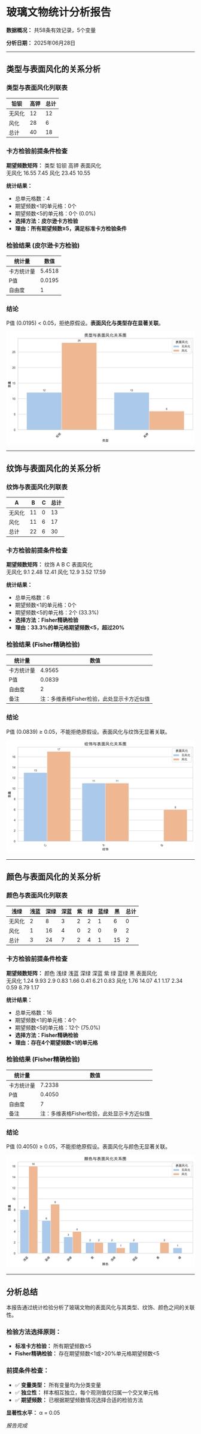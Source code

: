 # 玻璃文物统计分析报告

**数据概况：** 共58条有效记录，5个变量

**分析日期：** 2025年06月28日

---


## 类型与表面风化的关系分析


### 类型与表面风化列联表

| 铅钡 | 高钾 | 总计 |
|---|---|---|
| 无风化 | 12 | 12 | 24 |
| 风化 | 28 | 6 | 34 |
| 总计 | 40 | 18 | 58 |



### 卡方检验前提条件检查

**期望频数矩阵：**
类型       铅钡     高钾
表面风化              
无风化   16.55   7.45
风化    23.45  10.55

**统计结果：**
- 总单元格数：4
- 期望频数<1的单元格：0个
- 期望频数<5的单元格：0个 (0.0%)
- **选择方法：皮尔逊卡方检验**
- **理由：所有期望频数≥5，满足标准卡方检验条件**



### 检验结果 (皮尔逊卡方检验)

| 统计量 | 数值 |
|--------|------|
| 卡方统计量 | 5.4518 |
| P值 | 0.0195 |
| 自由度 | 1 |

### 结论

P值 (0.0195) < 0.05，拒绝原假设。**表面风化与类型存在显著关联**。

![类型与表面风化关系图](表面风化_vs_类型.png)

---


## 纹饰与表面风化的关系分析


### 纹饰与表面风化列联表

| A | B | C | 总计 |
|---|---|---|---|
| 无风化 | 11 | 0 | 13 | 24 |
| 风化 | 11 | 6 | 17 | 34 |
| 总计 | 22 | 6 | 30 | 58 |



### 卡方检验前提条件检查

**期望频数矩阵：**
纹饰       A     B      C
表面风化                   
无风化    9.1  2.48  12.41
风化    12.9  3.52  17.59

**统计结果：**
- 总单元格数：6
- 期望频数<1的单元格：0个
- 期望频数<5的单元格：2个 (33.3%)
- **选择方法：Fisher精确检验**
- **理由：33.3%的单元格期望频数<5，超过20%**



### 检验结果 (Fisher精确检验)

| 统计量 | 数值 |
|--------|------|
| 卡方统计量 | 4.9565 |
| P值 | 0.0839 |
| 自由度 | 2 |
| 备注 | 注：多维表格Fisher检验，此处显示卡方近似值 |

### 结论

P值 (0.0839) ≥ 0.05，不能拒绝原假设。表面风化与纹饰无显著关联。

![纹饰与表面风化关系图](表面风化_vs_纹饰.png)

---


## 颜色与表面风化的关系分析


### 颜色与表面风化列联表

| 浅绿 | 浅蓝 | 深绿 | 深蓝 | 紫 | 绿 | 蓝绿 | 黑 | 总计 |
|---|---|---|---|---|---|---|---|---|
| 无风化 | 2 | 8 | 3 | 2 | 2 | 1 | 6 | 0 | 24 |
| 风化 | 1 | 16 | 4 | 0 | 2 | 0 | 9 | 2 | 34 |
| 总计 | 3 | 24 | 7 | 2 | 4 | 1 | 15 | 2 | 58 |



### 卡方检验前提条件检查

**期望频数矩阵：**
颜色      浅绿     浅蓝   深绿    深蓝     紫     绿    蓝绿     黑
表面风化                                                
无风化   1.24   9.93  2.9  0.83  1.66  0.41  6.21  0.83
风化    1.76  14.07  4.1  1.17  2.34  0.59  8.79  1.17

**统计结果：**
- 总单元格数：16
- 期望频数<1的单元格：4个
- 期望频数<5的单元格：12个 (75.0%)
- **选择方法：Fisher精确检验**
- **理由：存在4个期望频数<1的单元格**



### 检验结果 (Fisher精确检验)

| 统计量 | 数值 |
|--------|------|
| 卡方统计量 | 7.2338 |
| P值 | 0.4050 |
| 自由度 | 7 |
| 备注 | 注：多维表格Fisher检验，此处显示卡方近似值 |

### 结论

P值 (0.4050) ≥ 0.05，不能拒绝原假设。表面风化与颜色无显著关联。

![颜色与表面风化关系图](表面风化_vs_颜色.png)

---

## 分析总结

本报告通过统计检验分析了玻璃文物的表面风化与其类型、纹饰、颜色之间的关联性。

### 检验方法选择原则：
- **标准卡方检验：** 所有期望频数≥5
- **Fisher精确检验：** 存在期望频数<1或>20%单元格期望频数<5

### 前提条件检查：
- ✅ **变量类型：** 所有变量均为分类变量
- ✅ **独立性：** 样本相互独立，每个观测值仅归属一个交叉单元格
- ✅ **期望频数：** 已根据期望频数情况选择合适的检验方法

**显著性水平：** α = 0.05

*报告完成*
